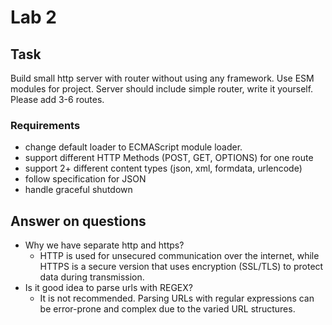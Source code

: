 # Lab 2

## Task

Build small http server with router without using any framework. Use ESM modules for project. Server should include
simple router, write it yourself. Please add 3-6 routes.

### Requirements

- change default loader to ECMAScript module loader.
- support different HTTP Methods (POST, GET, OPTIONS) for one route
- support 2+ different content types (json, xml, formdata, urlencode)
- follow specification for JSON
- handle graceful shutdown

## Answer on questions

- Why we have separate http and https?
  - HTTP is used for unsecured communication over the internet, while HTTPS is a secure version that uses encryption
    (SSL/TLS) to protect data during transmission.
- Is it good idea to parse urls with REGEX?
  - It is not recommended. Parsing URLs with regular expressions can be error-prone and complex due to the varied
    URL structures.
